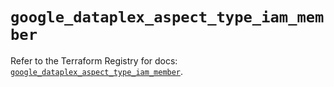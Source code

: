 # `google_dataplex_aspect_type_iam_member`

Refer to the Terraform Registry for docs: [`google_dataplex_aspect_type_iam_member`](https://registry.terraform.io/providers/hashicorp/google-beta/6.11.1/docs/resources/google_dataplex_aspect_type_iam_member).
